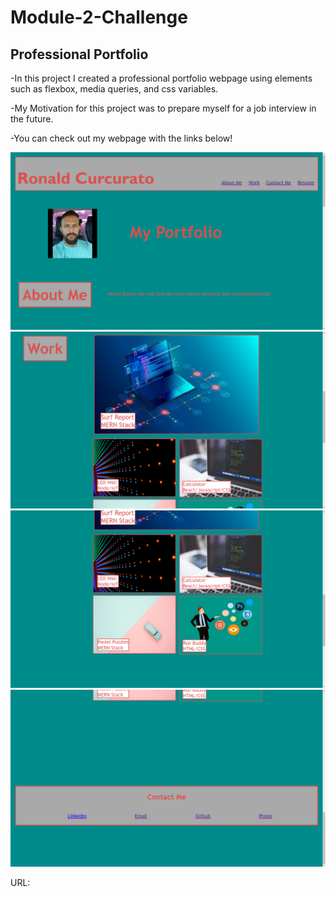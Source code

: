 # Module-2-Challenge

## Professional Portfolio

-In this project I created a professional portfolio webpage using elements such as flexbox, media queries, and css variables.

-My Motivation for this project was to prepare myself for a job interview in the future. 

-You can check out my webpage with the links below!

![Alt text](<Screenshot (2).png>)![Alt text](<Screenshot (3).png>)![Alt text](<Screenshot (4).png>)![Alt text](<Screenshot (5).png>)

URL: